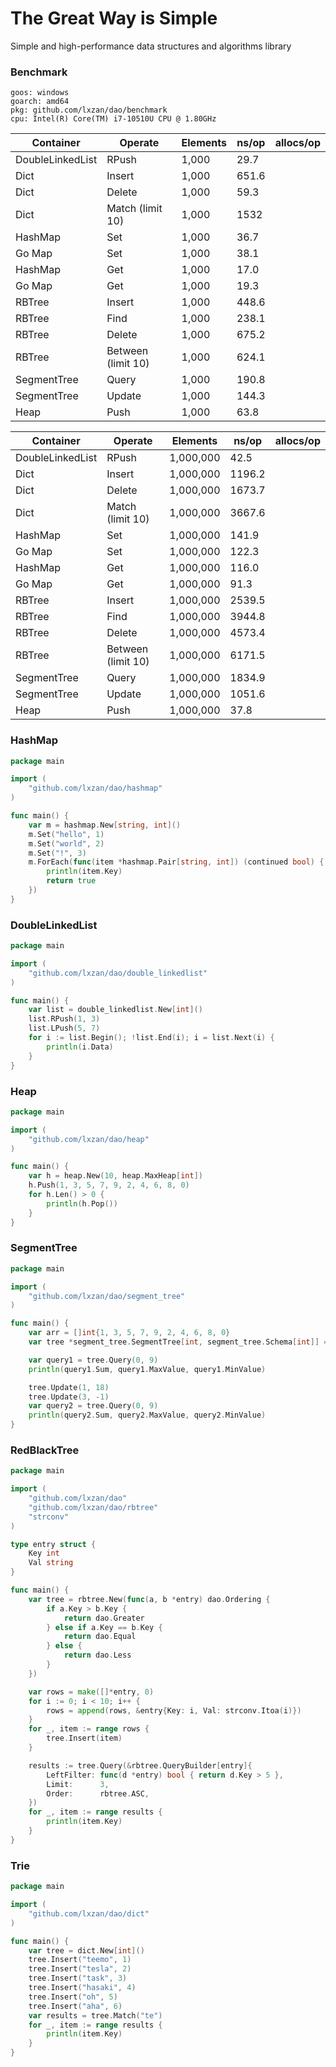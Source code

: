 # The Great Way is Simple
Simple and high-performance data structures and algorithms library



### Benchmark

```
goos: windows
goarch: amd64
pkg: github.com/lxzan/dao/benchmark
cpu: Intel(R) Core(TM) i7-10510U CPU @ 1.80GHz
```

| Container        | Operate            | Elements | ns/op | allocs/op |
| ---------------- | ------------------ | -------- |-------| --------- |
| DoubleLinkedList | RPush              | 1,000    | 29.7  |           |
| Dict             | Insert             | 1,000    | 651.6 |           |
| Dict             | Delete             | 1,000    | 59.3  |           |
| Dict             | Match (limit 10)   | 1,000    | 1532  |           |
| HashMap          | Set                | 1,000    | 36.7  |           |
| Go Map           | Set                | 1,000    | 38.1  |           |
| HashMap          | Get                | 1,000    | 17.0  |           |
| Go Map           | Get                | 1,000    | 19.3  |           |
| RBTree           | Insert             | 1,000    | 448.6 |           |
| RBTree           | Find               | 1,000    | 238.1 |           |
| RBTree           | Delete             | 1,000    | 675.2 |           |
| RBTree           | Between (limit 10) | 1,000    | 624.1 |           |
| SegmentTree      | Query              | 1,000    | 190.8 |           |
| SegmentTree      | Update             | 1,000    | 144.3 |           |
| Heap             | Push               | 1,000    | 63.8  |           |



| Container        | Operate            | Elements     | ns/op     | allocs/op |
| ---------------- | ------------------ | --------     | --------- | --------- |
| DoubleLinkedList | RPush              | 1,000,000    | 42.5 |           |
| Dict             | Insert             | 1,000,000    | 1196.2 |           |
| Dict             | Delete             | 1,000,000    | 1673.7 |           |
| Dict             | Match (limit 10)   | 1,000,000    | 3667.6 |           |
| HashMap          | Set                | 1,000,000    | 141.9 |           |
| Go Map           | Set                | 1,000,000    | 122.3 |           |
| HashMap          | Get                | 1,000,000    | 116.0 |           |
| Go Map           | Get                | 1,000,000    | 91.3 |           |
| RBTree           | Insert             | 1,000,000    | 2539.5 |           |
| RBTree           | Find               | 1,000,000    | 3944.8 |           |
| RBTree           | Delete             | 1,000,000    | 4573.4 |           |
| RBTree           | Between (limit 10) | 1,000,000    | 6171.5 |           |
| SegmentTree      | Query              | 1,000,000    | 1834.9 |           |
| SegmentTree      | Update             | 1,000,000    | 1051.6 |           |
| Heap             | Push               | 1,000,000    | 37.8 |           |

### HashMap

```go
package main

import (
	"github.com/lxzan/dao/hashmap"
)

func main() {
	var m = hashmap.New[string, int]()
	m.Set("hello", 1)
	m.Set("world", 2)
	m.Set("!", 3)
	m.ForEach(func(item *hashmap.Pair[string, int]) (continued bool) {
		println(item.Key)
		return true
	})
}

```

### DoubleLinkedList

```go
package main

import (
	"github.com/lxzan/dao/double_linkedlist"
)

func main() {
	var list = double_linkedlist.New[int]()
	list.RPush(1, 3)
	list.LPush(5, 7)
	for i := list.Begin(); !list.End(i); i = list.Next(i) {
		println(i.Data)
	}
}

```

### Heap

```go
package main

import (
	"github.com/lxzan/dao/heap"
)

func main() {
	var h = heap.New(10, heap.MaxHeap[int])
	h.Push(1, 3, 5, 7, 9, 2, 4, 6, 8, 0)
	for h.Len() > 0 {
		println(h.Pop())
	}
}

```

### SegmentTree

```go
package main

import (
	"github.com/lxzan/dao/segment_tree"
)

func main() {
	var arr = []int{1, 3, 5, 7, 9, 2, 4, 6, 8, 0}
	var tree *segment_tree.SegmentTree[int, segment_tree.Schema[int]] = segment_tree.New(arr, segment_tree.Init[int], segment_tree.Merge[int])

	var query1 = tree.Query(0, 9)
	println(query1.Sum, query1.MaxValue, query1.MinValue)

	tree.Update(1, 18)
	tree.Update(3, -1)
	var query2 = tree.Query(0, 9)
	println(query2.Sum, query2.MaxValue, query2.MinValue)
}
```

### RedBlackTree

```go
package main

import (
	"github.com/lxzan/dao"
	"github.com/lxzan/dao/rbtree"
	"strconv"
)

type entry struct {
	Key int
	Val string
}

func main() {
	var tree = rbtree.New(func(a, b *entry) dao.Ordering {
		if a.Key > b.Key {
			return dao.Greater
		} else if a.Key == b.Key {
			return dao.Equal
		} else {
			return dao.Less
		}
	})

	var rows = make([]*entry, 0)
	for i := 0; i < 10; i++ {
		rows = append(rows, &entry{Key: i, Val: strconv.Itoa(i)})
	}
	for _, item := range rows {
		tree.Insert(item)
	}

	results := tree.Query(&rbtree.QueryBuilder[entry]{
		LeftFilter: func(d *entry) bool { return d.Key > 5 },
		Limit:      3,
		Order:      rbtree.ASC,
	})
	for _, item := range results {
		println(item.Key)
	}
}
```

### Trie

```go
package main

import (
	"github.com/lxzan/dao/dict"
)

func main() {
	var tree = dict.New[int]()
	tree.Insert("teemo", 1)
	tree.Insert("tesla", 2)
	tree.Insert("task", 3)
	tree.Insert("hasaki", 4)
	tree.Insert("oh", 5)
	tree.Insert("aha", 6)
	var results = tree.Match("te")
	for _, item := range results {
		println(item.Key)
	}
}

```
